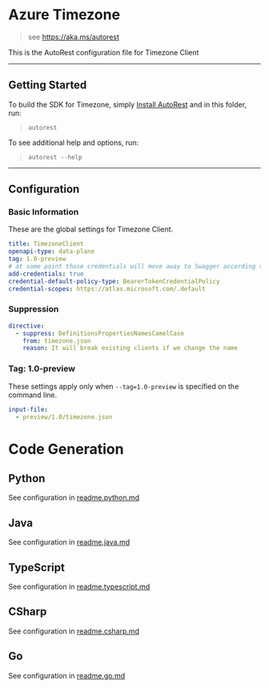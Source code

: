 # Azure Timezone

> see https://aka.ms/autorest

This is the AutoRest configuration file for Timezone Client

---

## Getting Started

To build the SDK for Timezone, simply [Install AutoRest](https://aka.ms/autorest/install) and in this folder, run:

> `autorest`

To see additional help and options, run:

> `autorest --help`

---

## Configuration

### Basic Information

These are the global settings for Timezone Client.

``` yaml
title: TimezoneClient
openapi-type: data-plane
tag: 1.0-preview
# at some point those credentials will move away to Swagger according to [this](https://github.com/Azure/autorest/issues/3718)
add-credentials: true
credential-default-policy-type: BearerTokenCredentialPolicy
credential-scopes: https://atlas.microsoft.com/.default
```

### Suppression

``` yaml
directive:
  - suppress: DefinitionsPropertiesNamesCamelCase
    from: timezone.json
    reason: It will break existing clients if we change the name

```


### Tag: 1.0-preview

These settings apply only when `--tag=1.0-preview` is specified on the command line.

``` yaml $(tag) == '1.0-preview'
input-file:
  - preview/1.0/timezone.json
```

# Code Generation

## Python

See configuration in [readme.python.md](./readme.python.md)

## Java

See configuration in [readme.java.md](./readme.java.md)

## TypeScript

See configuration in [readme.typescript.md](./readme.typescript.md)

## CSharp

See configuration in [readme.csharp.md](./readme.csharp.md)

## Go

See configuration in [readme.go.md](./readme.go.md)
